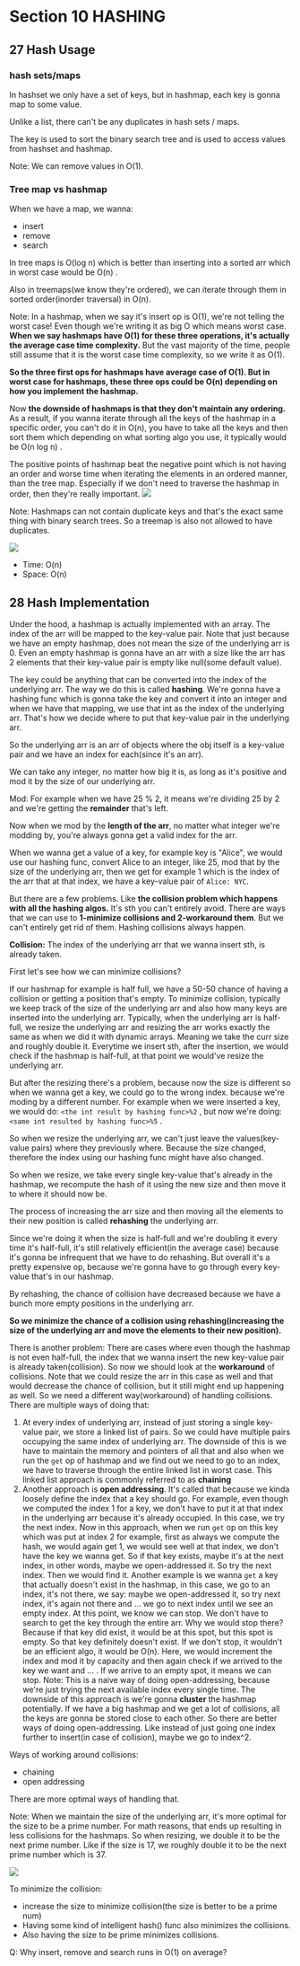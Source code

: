 # Section 10 HASHING

## 27 Hash Usage
### hash sets/maps
In hashset we only have a set of keys, but in hashmap, each key is gonna map to some value.

Unlike a list, there can't be any duplicates in hash sets / maps.

The key is used to sort the binary search tree and is used to access values from hashset and hashmap.

Note: We can remove values in O(1).

### Tree map vs hashmap
When we have a map, we wanna:
- insert
- remove
- search

In tree maps is O(log n) which is better than inserting into a sorted arr which in worst case would be O(n) .

Also in treemaps(we know they're ordered), we can iterate through them in sorted order(inorder traversal) in O(n).

Note: In a hashmap, when we say it's insert op is O(1), we're not telling the worst case! Even though we're writing it as big O which means
worst case. **When we say hashmaps have O(1) for these three operations, it's actually the average case time complexity.** But the vast majority
of the time, people still assume that it is the worst case time complexity, so we write it as O(1).

**So the three first ops for hashmaps have average case of O(1). But in worst case for hashmaps, these three ops could be O(n) depending on how
you implement the hashmap.**

Now **the downside of hashmaps is that they don't maintain any ordering.** As a result, if you wanna iterate through all the keys of the hashmap
in a specific order, you can't do it in O(n), you have to take all the keys and then sort them which depending on what sorting algo you use,
it typically would be O(n log n) .

The positive points of hashmap beat the negative point which is not having an order and worse time when iterating the elements in an ordered manner, than the
tree map. Especially if we don't need to traverse the hashmap in order, then they're really important.
![](../img/10-hashing/27-1.png)

Note: Hashmaps can not contain duplicate keys and that's the exact same thing with binary search trees. So a treemap is also not allowed to
have duplicates.

![](../img/10-hashing/27-2.png)
- Time: O(n)
- Space: O(n)

## 28 Hash Implementation
Under the hood, a hashmap is actually implemented with an array. The index of the arr will be mapped to the key-value pair. Note that just because
we have an empty hashmap, does not mean the size of the underlying arr is 0. Even an empty hashmap is gonna have an arr with a size like the arr
has 2 elements that their key-value pair is empty like null(some default value).

The key could be anything that can be converted into the index of the underlying arr. The way we do this is called **hashing**. We're gonna have
a hashing func which is gonna take the key and convert it into an integer and when we have that mapping, we use that int as the index of the underlying arr.
That's how we decide where to put that key-value pair in the underlying arr.

So the underlying arr is an arr of objects where the obj itself is a key-value pair and we have an index for each(since it's an arr).

We can take any integer, no matter how big it is, as long as it's positive and mod it by the size of our underlying arr.

Mod: For example when we have 25 % 2, it means we're dividing 25 by 2 and we're getting the **remainder** that's left.

Now when we mod by the **length of the arr**, no matter what integer we're modding by, you're always gonna get a valid index for the arr.

When we wanna get a value of a key, for example key is "Alice", we would use our hashing func, convert Alice to an integer, like 25,
mod that by the size of the underlying arr, then we get for example 1 which is the index of the arr that at that index, we have a key-value
pair of `Alice: NYC`.

But there are a few problems. Like **the collision problem which happens with all the hashing algos.** It's sth you can't entirely avoid.
There are ways that we can use to **1-minimize collisions and 2-workaround them**. But we can't entirely get rid of them. Hashing collisions always happen.

**Collision:** The index of the underlying arr that we wanna insert sth, is already taken.

First let's see how we can minimize collisions?

If our hashmap for example is half full, we have a 50-50 chance of having a collision or getting a position that's empty.
To minimize collision, typically we keep track of the size of the underlying arr and also how many keys are inserted into the underlying arr.
Typically, when the underlying arr is half-full, we resize the underlying arr and resizing the arr works exactly the same as when we did it with
dynamic arrays. Meaning we take the curr size and roughly double it. Everytime we insert sth, after the insertion, we would check if the 
hashmap is half-full, at that point we would've resize the underlying arr.

But after the resizing there's a problem, because now the size is different so when we wanna get a key, we could go to the wrong index. because we're
moding by a different number. For example when we were inserted a key, we would do: `<the int result by hashing func>%2` , but now we're doing:
`<same int resulted by hashing func>%5` .

So when we resize the underlying arr, we can't just leave the values(key-value pairs) where they previously where. Because the size changed,
therefore the index using our hashing func might have also changed.

So when we resize, we take every single key-value that's already in the hashmap, we recompute the hash of it using the new size and then
move it to where it should now be.

The process of increasing the arr size and then moving all the elements to their new position is called **rehashing** the underlying arr.

Since we're doing it when the size is half-full and we're doubling it every time it's half-full, it's still relatively efficient(in the
average case) because it's gonna be infrequent that we have to do rehashing. But overall it's a pretty expensive op, because we're gonna have to go through
every key-value that's in our hashmap.

By rehashing, the chance of collision have decreased because we have a bunch more empty positions in the underlying arr. 

**So we minimize the chance of a collision using rehashing(increasing the size of the underlying arr and move the elements to their new position).**

There is another problem: There are cases where even though the hashmap is not even half-full, the index that we wanna insert the new key-value pair
is already taken(collision). So now we should look at the **workaround** of collisions. Note that we could resize the arr in this case as well and that
would decrease the chance of collision, but it still might end up happening as well. So we need a different way(workaround) of handling collisions.
There are multiple ways of doing that:
1. At every index of underlying arr, instead of just storing a single key-value pair, we store a linked list of pairs. So we could have multiple pairs
occupying the same index of underlying arr. The downside of this is we have to maintain the memory and pointers of all that and also when we 
run the `get` op of hashmap and we find out we need to go to an index, we have to traverse through the entire linked list in worst case.
This linked list approach is commonly referred to as **chaining**
2. Another approach is **open addressing**. It's called that because we kinda loosely define the index that a key should go. For example, even though
we computed the index 1 for a key, we don't have to put it at that index in the underlying arr because it's already occupied. In this case,
we try the next index. Now in this approach, when we run `get` op on this key which was put at index 2 for example, first as always we compute the hash,
we would again get 1, we would see well at that index, we don't have the key we wanna get. So if that key exists, maybe it's at the next index, in other
words, maybe we open-addressed it. So try the next index. Then we would find it. Another example is we wanna `get` a key that actually doesn't exist in
the hashmap, in this case, we go to an index, it's not there, we say: maybe we open-addressed it, so try next index, it's again not there and ... we go
to next index until we see an empty index. At this point, we know we can stop. We don't have to search to get the key through the entire arr.
Why we would stop there? Because if that key did exist, it would be at this spot, but this spot is empty. So that key definitely doesn't exist. 
If we don't stop, it wouldn't be an efficient algo, it would be O(n). Here, we would increment the index and mod it by capacity and then again check
if we arrived to the key we want and ... . If we arrive to an empty spot, it means we can stop.
Note: This is a naive way of doing open-addressing, because we're just trying the next available index every single time. The downside of this approach
is we're gonna **cluster** the hashmap potentially. If we have a big hashmap and we get a lot of collisions, all the keys are gonna be stored
close to each other. So there are better ways of doing open-addressing. Like instead of just going one index further to insert(in case of collision),
maybe we go to index^2.

Ways of working around collisions:
- chaining
- open addressing

There are more optimal ways of handling that.

Note: When we maintain the size of the underlying arr, it's more optimal for the size to be a prime number. For math reasons, that ends up
resulting in less collisions for the hashmaps. So when resizing, we double it to be the next prime number. Like if the size is 17,
we roughly double it to be the next prime number which is 37.

![](../img/10-hashing/28-1.png)

To minimize the collision:
- increase the size to minimize collision(the size is better to be a prime num)
- Having some kind of intelligent hash() func also minimizes the collisions. 
- Also having the size to be prime minimizes collisions.

Q: Why insert, remove and search runs in O(1) on average?